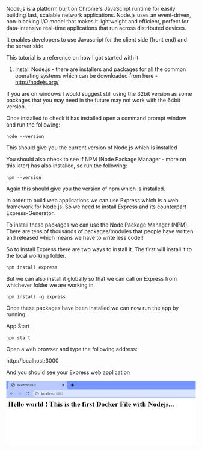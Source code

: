 Node.js is a platform built on Chrome's JavaScript runtime for easily building fast, scalable network applications. Node.js uses an event-driven, non-blocking I/O model that makes it lightweight and efficient, perfect for data-intensive real-time applications that run across distributed devices.

It enables developers to use Javascript for the client side (front end) and the server side.

This tutorial is a reference on how I got started with it

1. Install Node.js - there are installers and packages for all the common operating systems which can be downloaded from here - http://nodejs.org/

If you are on windows I would suggest still using the 32bit version as some packages that you may need in the future may not work with the 64bit version.

Once installed to check it has installed open a command prompt window and run the following:

```
node --version
```

This should give you the current version of Node.js which is installed

You should also check to see if NPM (Node Package Manager - more on this later) has also installed, so run the following:

```
npm --version
```

Again this should give you the version of npm which is installed.

In order to build web applications we can use Express which is a web framework for Node.js. So we need to install Express and its counterpart Express-Generator.

To install these packages we can use the Node Package Manager (NPM). There are tens of thousands of packages/modules that people have written and released which means we have to write less code!!

So to install Express there are two ways to install it. The first will install it to the local working folder.

```
npm install express
```

But we can also install it globally so that we can call on Express from whichever folder we are working in.

```
npm install -g express
```

Once these packages have been installed we can now run the app by running:

App Start

```
npm start
```

Open a web browser and type the following address:

http://localhost:3000

And you should see your Express web application

![photo](./nodepic.JPG)
